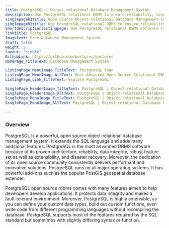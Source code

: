 ```yaml
---
title: PostgreSQL | Object-relational Database Management System
description: Use PostgreSQL relational DBMS to ensure reliability, concurrency and consistency for your apps. It also offers disaster recovery and extensibility features.
singlepageh1title: Open Source Object-relational Database Management System
singlepageh2title: Use PostgreSQL relational DBMS to ensure reliability, concurrency and consistency for your apps. It also offers disaster recovery and extensibility features.
Shortdescriptionlistingpage: Use PostgreSQL relational DBMS software to ensure reliability, data integrity, concurrency, consistency as well as disaster recovery and extensibility for your web applications.
linktitle: PostgreSQL
Imagetext: Free Database Management System
draft: false
weight: 2
layout: "single"
GithubLink: https://github.com/postgres/postgres
HomePage_TitleText: Database Management System

ListingPage_MenuImage_TitleText: PostgreSQL logo
ListingPage_MenuImage_AltText: Most Advanced Open Source Relational DBMS Software
ListingPage_Link_TitleText: Explore PostgreSQL

SinglePage_HeaderImage_TitleText: PostgreSQL | Object-relational Database Management System
SinglePage_HeaderImage_AltText: PostgreSQL | Object-relational Database Management System
SinglePage_MenuImage_TitleText: PostgreSQL | Object-relational Database Management System
SinglePage_MenuImage_AltText: PostgreSQL | Object-relational Database Management System

---
```

### **Overview**

PostgreSQL is a powerful, open source object-relational database management system. It extends the SQL language and adds many additional features. PostgreSQL is the most advanced DBMS software because of its proven architecture, reliability, data integrity, robust feature set as well as extensibility, and disaster recovery. Moreover, the dedication of its open source community consistently delivers performant and innovative solutions. PostgreSQL runs on all major operating systems. It has powerful add-ons such as the popular PostGIS geospatial database extender.

PostgreSQL open source rdbms comes with many features aimed to help developers develop applications. It protects data integrity and makes a fault-tolerant environment. Moreover, PostgreSQL is highly extensible, as you can define your custom data types, build out custom functions, even write code from different programming languages without recompiling the database. PostgreSQL supports most of the features required by the SQL standard but sometimes with slightly differing syntax or function.
